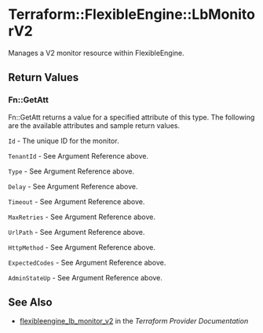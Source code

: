 # Terraform::FlexibleEngine::LbMonitorV2

Manages a V2 monitor resource within FlexibleEngine.

## Return Values

### Fn::GetAtt

Fn::GetAtt returns a value for a specified attribute of this type. The following are the available attributes and sample return values.

`Id` - The unique ID for the monitor.

`TenantId` - See Argument Reference above.

`Type` - See Argument Reference above.

`Delay` - See Argument Reference above.

`Timeout` - See Argument Reference above.

`MaxRetries` - See Argument Reference above.

`UrlPath` - See Argument Reference above.

`HttpMethod` - See Argument Reference above.

`ExpectedCodes` - See Argument Reference above.

`AdminStateUp` - See Argument Reference above.

## See Also

* [flexibleengine_lb_monitor_v2](https://www.terraform.io/docs/providers/flexibleengine/r/lb_monitor_v2.html) in the _Terraform Provider Documentation_